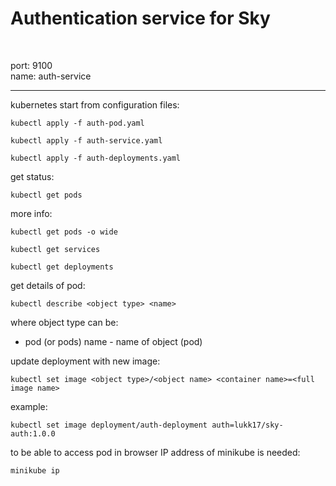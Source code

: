 # Authentication service for Sky 

<br>

port: 9100
<br>
name: auth-service

---------------------------------------------
kubernetes
start from configuration files:
```
kubectl apply -f auth-pod.yaml
```
```
kubectl apply -f auth-service.yaml
```
```
kubectl apply -f auth-deployments.yaml
```

get status:
```
kubectl get pods
```
more info:
```
kubectl get pods -o wide
```

```
kubectl get services
```
```
kubectl get deployments
```

get details of pod:
```
kubectl describe <object type> <name>
```
where object type can be:
 * pod (or pods)
name - name of object (pod)
   
update deployment with new image:
```
kubectl set image <object type>/<object name> <container name>=<full image name>
```
example:
```
kubectl set image deployment/auth-deployment auth=lukk17/sky-auth:1.0.0
```


to be able to access pod in browser IP address of minikube is needed:
```
minikube ip
```